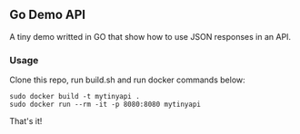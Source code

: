 ## Go Demo API

A tiny demo writted in GO that show how to use JSON responses in an API.


### Usage

Clone this repo, run build.sh and run docker commands below:
```
sudo docker build -t mytinyapi .
sudo docker run --rm -it -p 8080:8080 mytinyapi
```
That's it!
